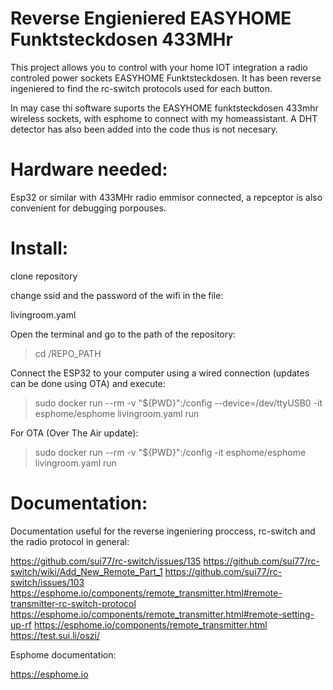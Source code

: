 # Reverse Engieniered EASYHOME Funktsteckdosen 433MHr 

This project allows you to control with your home IOT integration a radio controled power sockets EASYHOME Funktsteckdosen.
It has been reverse ingeniered to find the rc-switch protocols used for each button.

In may case thi software suports the EASYHOME funktsteckdosen 433mhr wireless sockets, with esphome to connect with my homeassistant. A DHT detector has also been added into the code thus is not necesary.

# Hardware needed:

Esp32 or similar with 433MHr radio emmisor connected, a repceptor is also convenient for debugging porpouses.

# Install:

clone repository

change ssid and the password of the wifi in the file:

livingroom.yaml 

Open the terminal and go to the path of the repository:

> cd /REPO_PATH 

Connect the ESP32 to your computer using a wired connection (updates can be done using OTA) and execute:

> sudo docker run --rm -v "${PWD}":/config --device=/dev/ttyUSB0 -it esphome/esphome livingroom.yaml run

For OTA (Over The Air update):

> sudo docker run --rm -v "${PWD}":/config -it esphome/esphome livingroom.yaml run


# Documentation:

Documentation useful for the reverse ingeniering proccess, rc-switch and the radio protocol in general:

https://github.com/sui77/rc-switch/issues/135
https://github.com/sui77/rc-switch/wiki/Add_New_Remote_Part_1
https://github.com/sui77/rc-switch/issues/103
https://esphome.io/components/remote_transmitter.html#remote-transmitter-rc-switch-protocol
https://esphome.io/components/remote_transmitter.html#remote-setting-up-rf
https://esphome.io/components/remote_transmitter.html
https://test.sui.li/oszi/

Esphome documentation:

https://esphome.io

